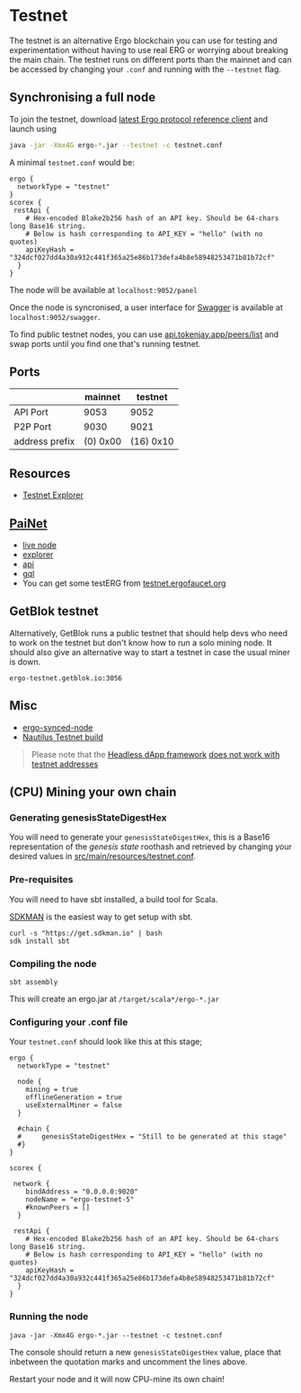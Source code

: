 # Testnet

The testnet is an alternative Ergo blockchain you can use for testing and experimentation without having to use real ERG or worrying about breaking the main chain. The testnet runs on different ports than the mainnet and can be accessed by changing your `.conf` and running with the `--testnet` flag. 


## Synchronising a full node

To join the testnet, download [latest Ergo protocol reference client](https://github.com/ergoplatform/ergo/releases) and launch using

```bash
java -jar -Xmx4G ergo-*.jar --testnet -c testnet.conf
```


A minimal `testnet.conf` would be:

```
ergo {
  networkType = "testnet"
}
scorex {
 restApi {
    # Hex-encoded Blake2b256 hash of an API key. Should be 64-chars long Base16 string.
    # Below is hash corresponding to API_KEY = "hello" (with no quotes)
    apiKeyHash = "324dcf027dd4a30a932c441f365a25e86b173defa4b8e58948253471b81b72cf"
  }
}
```

The node will be available at `localhost:9052/panel`

Once the node is syncronised, a user interface for [Swagger](swagger.md) is available at `localhost:9052/swagger`. 

To find public testnet nodes, you can use [api.tokenjay.app/peers/list](https://api.tokenjay.app/peers/list) and swap ports until you find one that's running testnet.


## Ports

|                | mainnet  | testnet   |
|----------------|----------|-----------|
| API Port       | 9053     | 9052      | 
| P2P Port       | 9030     | 9021      |
| address prefix | (0) 0x00 | (16) 0x10 |



## Resources

- [Testnet Explorer](https://testnet.ergoplatform.com/)


## [PaiNet](https://github.com/mgpai22/paiNet)

- [live node](https://pai-net.mempoolnode.live/panel)
- [explorer](https://explorer.mempoolnode.live/)
- [api](https://api.mempoolnode.live/api/v1/docs/) 
- [gql](https://gql.mempoolnode.live/)
- You can get some testERG from [testnet.ergofaucet.org](https://painet-faucet.mempoolnode.live/)

## GetBlok testnet

Alternatively, GetBlok runs a public testnet that should help devs who need to work on the testnet but don't know how to run a solo mining node. It should also give an alternative way to start a testnet in case the usual miner is down. 

```
ergo-testnet.getblok.io:3056
```

## Misc

- [ergo-synced-node](https://github.com/mgpai22/ergo-synced-node#ergo-testnet-node-setup)
- [Nautilus Testnet build](https://github.com/capt-nemo429/nautilus-wallet#testnet)


> Please note that the [Headless dApp framework](/dev/stack/headless/#headless-dapp-framework) [does not work with testnet addresses](https://github.com/ergoplatform/ergo-headless-dapp-framework/blob/main/src/encoding.rs#L104)

## (CPU) Mining your own chain


### Generating genesisStateDigestHex

You will need to generate your `genesisStateDigestHex`, this is a Base16 representation of the *genesis state* roothash and retrieved by changing your desired values in [src/main/resources/testnet.conf](https://github.com/ergoplatform/ergo/blob/master/src/main/resources/testnet.conf). 


### Pre-requisites

You will need to have sbt installed, a build tool for Scala. 

[SDKMAN](https://sdkman.io/) is the easiest way to get setup with sbt. 

```
curl -s "https://get.sdkman.io" | bash 
sdk install sbt
```

### Compiling the node


```
sbt assembly
```

This will create an ergo.jar at `/target/scala*/ergo-*.jar`


### Configuring your .conf file

Your `testnet.conf` should look like this at this stage; 

```
ergo {
  networkType = "testnet"

  node {
    mining = true
    offlineGeneration = true
    useExternalMiner = false
  }
  
  #chain {
  #     genesisStateDigestHex = "Still to be generated at this stage"
  #}
}

scorex {

 network {
    bindAddress = "0.0.0.0:9020"
    nodeName = "ergo-testnet-5"
    #knownPeers = []
  }

 restApi {
    # Hex-encoded Blake2b256 hash of an API key. Should be 64-chars long Base16 string.
    # Below is hash corresponding to API_KEY = "hello" (with no quotes)
    apiKeyHash = "324dcf027dd4a30a932c441f365a25e86b173defa4b8e58948253471b81b72cf"
  }
}
```

### Running the node

```
java -jar -Xmx4G ergo-*.jar --testnet -c testnet.conf
```

The console should return a new `genesisStateDigestHex` value, place that inbetween the quotation marks and uncomment the lines above.

Restart your node and it will now CPU-mine its own chain! 